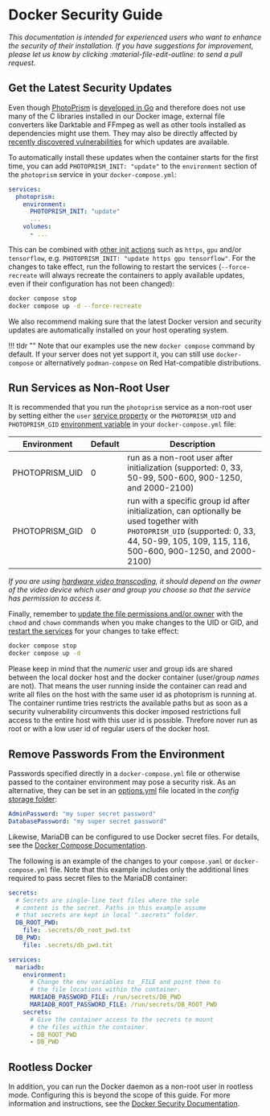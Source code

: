 # Docker Security Guide

*This documentation is intended for experienced users who want to enhance the security of their installation. If you have suggestions for improvement, please let us know by clicking :material-file-edit-outline: to send a pull request.*

## Get the Latest Security Updates

Even though [PhotoPrism](https://github.com/photoprism/photoprism) is [developed in Go](https://go.dev/) and therefore does not use many of the C libraries installed in our Docker image, external file converters like Darktable and FFmpeg as well as other tools installed as dependencies might use them. They may also be directly affected by [recently discovered vulnerabilities](https://ubuntu.com/security/cves) for which updates are available.

To automatically install these updates when the container starts for the first time, you can add `PHOTOPRISM_INIT: "update"` to the `environment` section of the `photoprism` service in your `docker-compose.yml`:

```yaml
services:
  photoprism:
    environment:
      PHOTOPRISM_INIT: "update"
      ...
    volumes:
      - ...
```

This can be combined with [other init actions](../config-options.md#docker-image) such as `https`, `gpu` and/or `tensorflow`, e.g. `PHOTOPRISM_INIT: "update https gpu tensorflow"`. For the changes to take effect, run the following to restart the services (`--force-recreate` will always recreate the containers to apply available updates, even if their configuration has not been changed):

```bash
docker compose stop
docker compose up -d --force-recreate
```

We also recommend making sure that the latest Docker version and security updates are automatically installed on your host operating system.

!!! tldr ""
    Note that our examples use the new `docker compose` command by default. If your server does not yet support it, you can still use `docker-compose` or alternatively `podman-compose` on Red Hat-compatible distributions.

## Run Services as Non-Root User

It is recommended that you run the `photoprism` service as a non-root user by setting either the `user` [service property](https://docs.docker.com/compose/compose-file/05-services/#user) or the `PHOTOPRISM_UID` and `PHOTOPRISM_GID` [environment variable](../config-options.md#docker-image) in your `docker-compose.yml` file:

| Environment              | Default | Description                                                                                                                                                                                  |
|--------------------------|---------|----------------------------------------------------------------------------------------------------------------------------------------------------------------------------------------------|
| PHOTOPRISM_UID           | 0       | run as a non-root user after initialization (supported: 0, 33, 50-99, 500-600, 900-1250, and 2000-2100)                                                                                      |
| PHOTOPRISM_GID           | 0       | run with a specific group id after initialization, can optionally be used together with `PHOTOPRISM_UID` (supported: 0, 33, 44, 50-99, 105, 109, 115, 116, 500-600, 900-1250, and 2000-2100) |

*If you are using [hardware video transcoding](transcoding.md#intel-quick-sync), it should depend on the owner of the video device which user and group you choose so that the service has permission to access it.*

Finally, remember to [update the file permissions and/or owner](../troubleshooting/docker.md#file-permissions) with the `chmod` and `chown` commands when you make changes to the UID or GID, and [restart the services](../docker-compose.md#step-2-start-the-server) for your changes to take effect:

```bash
docker compose stop
docker compose up -d
```

Please keep in mind that the _numeric_ user and group ids are shared between the local docker host and the docker container (user/group _names_ are not). That means the user running inside the container can read and write all files on the host with the same user id as photoprism is running at. The container runtime tries restricts the available paths but as soon as a security vulnerability circumvents this docker imposed restrictions full access to the entire host with this user id is possible. Threfore nover run as root or with a low user id of regular users of the docker host.


## Remove Passwords From the Environment

Passwords specified directly in a  `docker-compose.yml` file or otherwise passed to the container environment may pose a security risk. As an alternative, they can be set in an [options.yml](../config-files/index.md) file located in the _config_ [storage folder](../docker-compose.md#photoprismstorage):

```yaml
AdminPassword: "my super secret password"
DatabasePassword: "my super secret password"
```

Likewise, MariaDB can be configured to use Docker secret files. For details, see the [Docker Compose Documentation](https://docs.docker.com/compose/compose-file/05-services/#secrets).

The following is an example of the changes to your `compose.yaml` or `docker-compose.yml` file. Note that this example includes only the additional lines required to pass secret files to the MariaDB container:

```yaml
secrets:
  # Secrets are single-line text files where the sole
  # content is the secret. Paths in this example assume
  # that secrets are kept in local ".secrets" folder. 
  DB_ROOT_PWD:
    file: .secrets/db_root_pwd.txt
  DB_PWD:
    file: .secrets/db_pwd.txt

services:
  mariadb:
    environment:
      # Change the env variables to _FILE and point them to
      # the file locations within the container.
      MARIADB_PASSWORD_FILE: /run/secrets/DB_PWD
      MARIADB_ROOT_PASSWORD_FILE: /run/secrets/DB_ROOT_PWD
    secrets:
      # Give the container access to the secrets to mount
      # the files within the container.
      - DB_ROOT_PWD
      - DB_PWD
```

## Rootless Docker

In addition, you can run the Docker daemon as a non-root user in rootless mode. Configuring this is beyond the scope of this guide. For more information and instructions, see the [Docker Security Documentation](https://docs.docker.com/engine/security/rootless/).
